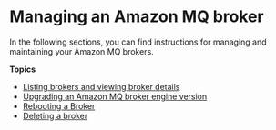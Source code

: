 # Managing an Amazon MQ broker<a name="managing-amazon-mq-broker"></a>

In the following sections, you can find instructions for managing and maintaining your Amazon MQ brokers\.

**Topics**
+ [Listing brokers and viewing broker details](amazon-mq-listing-brokers.md)
+ [Upgrading an Amazon MQ broker engine version](upgrading-brokers.md)
+ [Rebooting a Broker](amazon-mq-rebooting-broker.md)
+ [Deleting a broker](amazon-mq-deleting-broker.md)